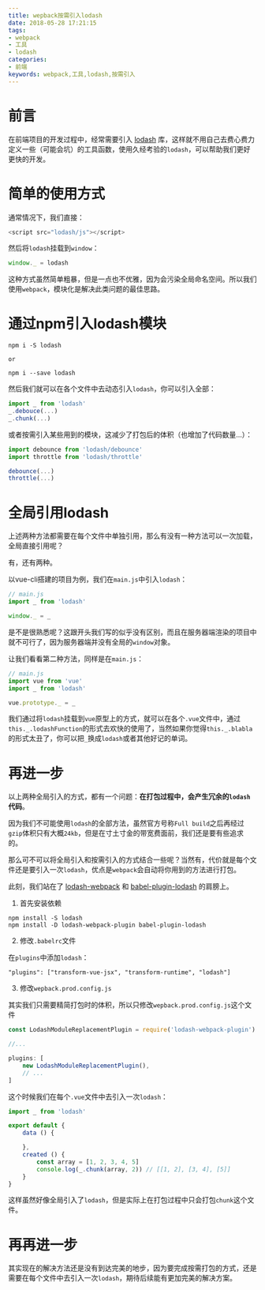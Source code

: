 ```yaml
---
title: wepback按需引入lodash
date: 2018-05-28 17:21:15
tags: 
- webpack
- 工具
- lodash
categories: 
- 前端
keywords: webpack,工具,lodash,按需引入
---
```


# 前言

在前端项目的开发过程中，经常需要引入 [lodash](https://github.com/lodash/lodash) 库，这样就不用自己去费心费力定义一些（可能会坑）的工具函数，使用久经考验的`lodash`，可以帮助我们更好更快的开发。

# 简单的使用方式

通常情况下，我们直接：

```javascript
<script src="lodash/js"></script>
```

然后将`lodash`挂载到`window`：

```javascript
window._ = lodash
```

这种方式虽然简单粗暴，但是一点也不优雅，因为会污染全局命名空间。所以我们使用`webpack`，模块化是解决此类问题的最佳思路。

# 通过npm引入lodash模块

```
npm i -S lodash

or 

npm i --save lodash
```
然后我们就可以在各个文件中去动态引入`lodash`，你可以引入全部：

```javascript
import _ from 'lodash'
_.debouce(...)
_.chunk(...)
```

或者按需引入某些用到的模块，这减少了打包后的体积（也增加了代码数量...）：

```javascript
import debounce from 'lodash/debounce'
import throttle from 'lodash/throttle'

debounce(...)
throttle(...)
```

# 全局引用lodash

上述两种方法都需要在每个文件中单独引用，那么有没有一种方法可以一次加载，全局直接引用呢？

有，还有两种。

以vue-cli搭建的项目为例，我们在`main.js`中引入`lodash`：

```javascript
// main.js
import _ from 'lodash'

window._ = _
```

是不是很熟悉呢？这跟开头我们写的似乎没有区别，而且在服务器端渲染的项目中就不可行了，因为服务器端并没有全局的`window`对象。

让我们看看第二种方法，同样是在`main.js`：

```javascript
// main.js
import vue from 'vue'
import _ from 'lodash'

vue.prototype._ = _
```

我们通过将`lodash`挂载到`vue`原型上的方式，就可以在各个`.vue`文件中，通过`this._.lodashFunction`的形式去欢快的使用了，当然如果你觉得`this._.blabla`的形式太丑了，你可以把`_`换成`lodash`或者其他好记的单词。

# 再进一步

以上两种全局引入的方式，都有一个问题：**在打包过程中，会产生冗余的`lodash`代码**。

因为我们不可能使用`lodash`的全部方法，虽然官方号称`Full build`之后再经过`gzip`体积只有大概`24kb`，但是在寸土寸金的带宽费面前，我们还是要有些追求的。

那么可不可以将全局引入和按需引入的方式结合一些呢？当然有，代价就是每个文件还是要引入一次`lodash`，优点是`webpack`会自动将你用到的方法进行打包。

此刻，我们站在了 [lodash-webpack](https://github.com/lodash/lodash-webpack-plugin) 和 [babel-plugin-lodash](https://www.npmjs.com/package/babel-plugin-lodash) 的肩膀上。

1. 首先安装依赖

```
npm install -S lodash
npm install -D lodash-webpack-plugin babel-plugin-lodash
```

2. 修改`.babelrc`文件

在`plugins`中添加`lodash`：

```
"plugins": ["transform-vue-jsx", "transform-runtime", "lodash"]
```

3. 修改`wepback.prod.config.js`

其实我们只需要精简打包时的体积，所以只修改`wepback.prod.config.js`这个文件

```javascript
const LodashModuleReplacementPlugin = require('lodash-webpack-plugin')

//...

plugins: [
    new LodashModuleReplacementPlugin(),
    // ...
]
```

这个时候我们在每个`.vue`文件中去引入一次`lodash`：

```javascript
import _ from 'lodash'

export default {
    data () {

    },
    created () {
        const array = [1, 2, 3, 4, 5]
        console.log(_.chunk(array, 2)) // [[1, 2], [3, 4], [5]]
    }
}
```

这样虽然好像全局引入了`lodash`，但是实际上在打包过程中只会打包`chunk`这个文件。

# 再再进一步

其实现在的解决方法还是没有到达完美的地步，因为要完成按需打包的方式，还是需要在每个文件中去引入一次`lodash`，期待后续能有更加完美的解决方案。